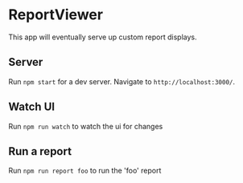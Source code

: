 #                 ReportViewer

This app will eventually serve up custom report displays.

## Server

Run `npm start` for a dev server. Navigate to `http://localhost:3000/`. 

## Watch UI

Run `npm run watch` to watch the ui for changes 

## Run a report

Run `npm run report foo` to run the 'foo' report 

